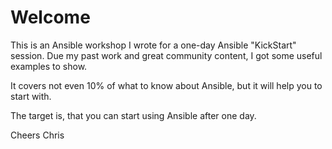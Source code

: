# Welcome
This is an Ansible workshop I wrote for a one-day Ansible "KickStart" session.
Due my past work and great community content, I got some useful examples to show.

It covers not even 10% of what to know about Ansible, but it will help you to start with.

The target is, that you can start using Ansible after one day.

Cheers
Chris
<!--stackedit_data:
eyJoaXN0b3J5IjpbMTUzNDE3MTk1NV19
-->